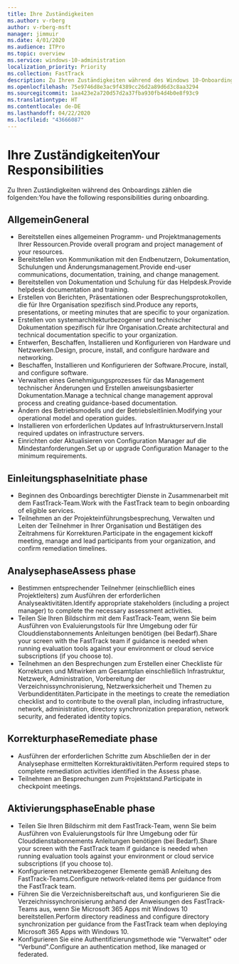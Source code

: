 ```yaml
---
title: Ihre Zuständigkeiten
ms.author: v-rberg
author: v-rberg-msft
manager: jimmuir
ms.date: 4/01/2020
ms.audience: ITPro
ms.topic: overview
ms.service: windows-10-administration
localization_priority: Priority
ms.collection: FastTrack
description: Zu Ihren Zuständigkeiten während des Windows 10-Onboardings zählen die folgenden.
ms.openlocfilehash: 75e9746d8e3ac9f4389cc26d2a89d6d3c8aa3294
ms.sourcegitcommit: 1aa423e2a720d57d2a37fba930fb4d4b0e8f93c9
ms.translationtype: HT
ms.contentlocale: de-DE
ms.lasthandoff: 04/22/2020
ms.locfileid: "43666087"
---
```

# <a name="your-responsibilities"></a><span data-ttu-id="0e505-103">Ihre Zuständigkeiten</span><span class="sxs-lookup"><span data-stu-id="0e505-103">Your Responsibilities</span></span>

<span data-ttu-id="0e505-104">Zu Ihren Zuständigkeiten während des Onboardings zählen die folgenden:</span><span class="sxs-lookup"><span data-stu-id="0e505-104">You have the following responsibilities during onboarding.</span></span>

## <a name="general"></a><span data-ttu-id="0e505-105">Allgemein</span><span class="sxs-lookup"><span data-stu-id="0e505-105">General</span></span>

- <span data-ttu-id="0e505-106">Bereitstellen eines allgemeinen Programm- und Projektmanagements Ihrer Ressourcen.</span><span class="sxs-lookup"><span data-stu-id="0e505-106">Provide overall program and project management of your resources.</span></span>
- <span data-ttu-id="0e505-107">Bereitstellen von Kommunikation mit den Endbenutzern, Dokumentation, Schulungen und Änderungsmanagement.</span><span class="sxs-lookup"><span data-stu-id="0e505-107">Provide end-user communications, documentation, training, and change management.</span></span>
- <span data-ttu-id="0e505-108">Bereitstellen von Dokumentation und Schulung für das Helpdesk.</span><span class="sxs-lookup"><span data-stu-id="0e505-108">Provide helpdesk documentation and training.</span></span>
- <span data-ttu-id="0e505-109">Erstellen von Berichten, Präsentationen oder Besprechungsprotokollen, die für Ihre Organisation spezifisch sind.</span><span class="sxs-lookup"><span data-stu-id="0e505-109">Produce any reports, presentations, or meeting minutes that are specific to your organization.</span></span>
- <span data-ttu-id="0e505-110">Erstellen von systemarchitekturbezogener und technischer Dokumentation spezifisch für Ihre Organisation.</span><span class="sxs-lookup"><span data-stu-id="0e505-110">Create architectural and technical documentation specific to your organization.</span></span>
- <span data-ttu-id="0e505-111">Entwerfen, Beschaffen, Installieren und Konfigurieren von Hardware und Netzwerken.</span><span class="sxs-lookup"><span data-stu-id="0e505-111">Design, procure, install, and configure hardware and networking.</span></span>
- <span data-ttu-id="0e505-112">Beschaffen, Installieren und Konfigurieren der Software.</span><span class="sxs-lookup"><span data-stu-id="0e505-112">Procure, install, and configure software.</span></span>
- <span data-ttu-id="0e505-113">Verwalten eines Genehmigungsprozesses für das Management technischer Änderungen und Erstellen anweisungsbasierter Dokumentation.</span><span class="sxs-lookup"><span data-stu-id="0e505-113">Manage a technical change management approval process and creating guidance-based documentation.</span></span>
- <span data-ttu-id="0e505-114">Ändern des Betriebsmodells und der Betriebsleitlinien.</span><span class="sxs-lookup"><span data-stu-id="0e505-114">Modifying your operational model and operation guides.</span></span>
- <span data-ttu-id="0e505-115">Installieren von erforderlichen Updates auf Infrastrukturservern.</span><span class="sxs-lookup"><span data-stu-id="0e505-115">Install required updates on infrastructure servers.</span></span>
- <span data-ttu-id="0e505-116">Einrichten oder Aktualisieren von Configuration Manager auf die Mindestanforderungen.</span><span class="sxs-lookup"><span data-stu-id="0e505-116">Set up or upgrade Configuration Manager to the minimum requirements.</span></span>

## <a name="initiate-phase"></a><span data-ttu-id="0e505-117">Einleitungsphase</span><span class="sxs-lookup"><span data-stu-id="0e505-117">Initiate phase</span></span>

- <span data-ttu-id="0e505-118">Beginnen des Onboardings berechtigter Dienste in Zusammenarbeit mit dem FastTrack-Team.</span><span class="sxs-lookup"><span data-stu-id="0e505-118">Work with the FastTrack team to begin onboarding of eligible services.</span></span>
- <span data-ttu-id="0e505-119">Teilnehmen an der Projekteinführungsbesprechung, Verwalten und Leiten der Teilnehmer in Ihrer Organisation und Bestätigen des Zeitrahmens für Korrekturen.</span><span class="sxs-lookup"><span data-stu-id="0e505-119">Participate in the engagement kickoff meeting, manage and lead participants from your organization, and confirm remediation timelines.</span></span>

## <a name="assess-phase"></a><span data-ttu-id="0e505-120">Analysephase</span><span class="sxs-lookup"><span data-stu-id="0e505-120">Assess phase</span></span>

- <span data-ttu-id="0e505-121">Bestimmen entsprechender Teilnehmer (einschließlich eines Projektleiters) zum Ausführen der erforderlichen Analyseaktivitäten.</span><span class="sxs-lookup"><span data-stu-id="0e505-121">Identify appropriate stakeholders (including a project manager) to complete the necessary assessment activities.</span></span>
- <span data-ttu-id="0e505-122">Teilen Sie Ihren Bildschirm mit dem FastTrack-Team, wenn Sie beim Ausführen von Evaluierungstools für Ihre Umgebung oder für Clouddienstabonnements Anleitungen benötigen (bei Bedarf).</span><span class="sxs-lookup"><span data-stu-id="0e505-122">Share your screen with the FastTrack team if guidance is needed when running evaluation tools against your environment or cloud service subscriptions (if you choose to).</span></span>
- <span data-ttu-id="0e505-123">Teilnehmen an den Besprechungen zum Erstellen einer Checkliste für Korrekturen und Mitwirken am Gesamtplan einschließlich Infrastruktur, Netzwerk, Administration, Vorbereitung der Verzeichnissynchronisierung, Netzwerksicherheit und Themen zu Verbundidentitäten.</span><span class="sxs-lookup"><span data-stu-id="0e505-123">Participate in the meetings to create the remediation checklist and to contribute to the overall plan, including infrastructure, network, administration, directory synchronization preparation, network security, and federated identity topics.</span></span>

## <a name="remediate-phase"></a><span data-ttu-id="0e505-124">Korrekturphase</span><span class="sxs-lookup"><span data-stu-id="0e505-124">Remediate phase</span></span>

- <span data-ttu-id="0e505-125">Ausführen der erforderlichen Schritte zum Abschließen der in der Analysephase ermittelten Korrekturaktivitäten.</span><span class="sxs-lookup"><span data-stu-id="0e505-125">Perform required steps to complete remediation activities identified in the Assess phase.</span></span>
- <span data-ttu-id="0e505-126">Teilnehmen an Besprechungen zum Projektstand.</span><span class="sxs-lookup"><span data-stu-id="0e505-126">Participate in checkpoint meetings.</span></span>

## <a name="enable-phase"></a><span data-ttu-id="0e505-127">Aktivierungsphase</span><span class="sxs-lookup"><span data-stu-id="0e505-127">Enable phase</span></span>

- <span data-ttu-id="0e505-128">Teilen Sie Ihren Bildschirm mit dem FastTrack-Team, wenn Sie beim Ausführen von Evaluierungstools für Ihre Umgebung oder für Clouddienstabonnements Anleitungen benötigen (bei Bedarf).</span><span class="sxs-lookup"><span data-stu-id="0e505-128">Share your screen with the FastTrack team if guidance is needed when running evaluation tools against your environment or cloud service subscriptions (if you choose to).</span></span>
- <span data-ttu-id="0e505-129">Konfigurieren netzwerkbezogener Elemente gemäß Anleitung des FastTrack-Teams.</span><span class="sxs-lookup"><span data-stu-id="0e505-129">Configure network-related items per guidance from the FastTrack team.</span></span>
- <span data-ttu-id="0e505-130">Führen Sie die Verzeichnisbereitschaft aus, und konfigurieren Sie die Verzeichnissynchronisierung anhand der Anweisungen des FastTrack-Teams aus, wenn Sie Microsoft 365 Apps mit Windows 10 bereitstellen.</span><span class="sxs-lookup"><span data-stu-id="0e505-130">Perform directory readiness and configure directory synchronization per guidance from the FastTrack team when deploying Microsoft 365 Apps with Windows 10.</span></span>
- <span data-ttu-id="0e505-131">Konfigurieren Sie eine Authentifizierungsmethode wie "Verwaltet" oder "Verbund".</span><span class="sxs-lookup"><span data-stu-id="0e505-131">Configure an authentication method, like managed or federated.</span></span>

